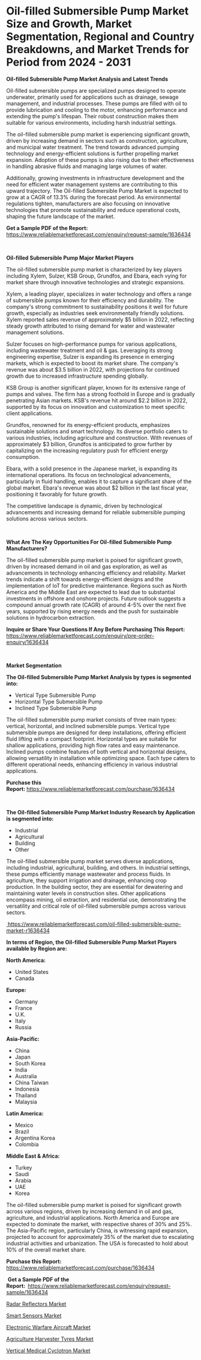 <p><h1>Oil-filled Submersible Pump Market Size and Growth, Market Segmentation, Regional and Country Breakdowns, and Market Trends for Period from 2024 -  2031</h1></p><p><strong>Oil-filled Submersible Pump Market Analysis and Latest Trends</strong></p>
<p><p>Oil-filled submersible pumps are specialized pumps designed to operate underwater, primarily used for applications such as drainage, sewage management, and industrial processes. These pumps are filled with oil to provide lubrication and cooling to the motor, enhancing performance and extending the pump's lifespan. Their robust construction makes them suitable for various environments, including harsh industrial settings.</p><p>The oil-filled submersible pump market is experiencing significant growth, driven by increasing demand in sectors such as construction, agriculture, and municipal water treatment. The trend towards advanced pumping technology and energy-efficient solutions is further propelling market expansion. Adoption of these pumps is also rising due to their effectiveness in handling abrasive fluids and managing large volumes of water.</p><p>Additionally, growing investments in infrastructure development and the need for efficient water management systems are contributing to this upward trajectory. The Oil-filled Submersible Pump Market is expected to grow at a CAGR of 13.3% during the forecast period. As environmental regulations tighten, manufacturers are also focusing on innovative technologies that promote sustainability and reduce operational costs, shaping the future landscape of the market.</p></p>
<p><strong>Get a Sample PDF of the Report:&nbsp;</strong> <a href="https://www.reliablemarketforecast.com/enquiry/request-sample/1636434?utm_campaign=1167&utm_medium=2&utm_source=Github&utm_content=ia&utm_term=18102024&utm_id=oil-filled-submersible-pump">https://www.reliablemarketforecast.com/enquiry/request-sample/1636434</a></p>
<p>&nbsp;</p>
<p><strong>Oil-filled Submersible Pump Major Market Players</strong></p>
<p><p>The oil-filled submersible pump market is characterized by key players including Xylem, Sulzer, KSB Group, Grundfos, and Ebara, each vying for market share through innovative technologies and strategic expansions.</p><p>Xylem, a leading player, specializes in water technology and offers a range of submersible pumps known for their efficiency and durability. The company's strong commitment to sustainability positions it well for future growth, especially as industries seek environmentally friendly solutions. Xylem reported sales revenue of approximately $5 billion in 2022, reflecting steady growth attributed to rising demand for water and wastewater management solutions.</p><p>Sulzer focuses on high-performance pumps for various applications, including wastewater treatment and oil & gas. Leveraging its strong engineering expertise, Sulzer is expanding its presence in emerging markets, which is expected to boost its market share. The company's revenue was about $3.5 billion in 2022, with projections for continued growth due to increased infrastructure spending globally.</p><p>KSB Group is another significant player, known for its extensive range of pumps and valves. The firm has a strong foothold in Europe and is gradually penetrating Asian markets. KSB's revenue hit around $2.2 billion in 2022, supported by its focus on innovation and customization to meet specific client applications.</p><p>Grundfos, renowned for its energy-efficient products, emphasizes sustainable solutions and smart technology. Its diverse portfolio caters to various industries, including agriculture and construction. With revenues of approximately $3 billion, Grundfos is anticipated to grow further by capitalizing on the increasing regulatory push for efficient energy consumption.</p><p>Ebara, with a solid presence in the Japanese market, is expanding its international operations. Its focus on technological advancements, particularly in fluid handling, enables it to capture a significant share of the global market. Ebara's revenue was about $2 billion in the last fiscal year, positioning it favorably for future growth. </p><p>The competitive landscape is dynamic, driven by technological advancements and increasing demand for reliable submersible pumping solutions across various sectors.</p></p>
<p>&nbsp;</p>
<p><strong>What Are The Key Opportunities For Oil-filled Submersible Pump Manufacturers?</strong></p>
<p><p>The oil-filled submersible pump market is poised for significant growth, driven by increased demand in oil and gas exploration, as well as advancements in technology enhancing efficiency and reliability. Market trends indicate a shift towards energy-efficient designs and the implementation of IoT for predictive maintenance. Regions such as North America and the Middle East are expected to lead due to substantial investments in offshore and onshore projects. Future outlook suggests a compound annual growth rate (CAGR) of around 4-5% over the next five years, supported by rising energy needs and the push for sustainable solutions in hydrocarbon extraction.</p></p>
<p><strong>Inquire or Share Your Questions If Any Before Purchasing This Report:</strong> <a href="https://www.reliablemarketforecast.com/enquiry/pre-order-enquiry/1636434?utm_campaign=1167&utm_medium=2&utm_source=Github&utm_content=ia&utm_term=18102024&utm_id=oil-filled-submersible-pump">https://www.reliablemarketforecast.com/enquiry/pre-order-enquiry/1636434</a></p>
<p>&nbsp;</p>
<p><strong>Market Segmentation</strong></p>
<p><strong>The Oil-filled Submersible Pump Market Analysis by types is segmented into:</strong></p>
<p><ul><li>Vertical Type Submersible Pump</li><li>Horizontal Type Submersible Pump</li><li>Inclined Type Submersible Pump</li></ul></p>
<p><p>The oil-filled submersible pump market consists of three main types: vertical, horizontal, and inclined submersible pumps. Vertical type submersible pumps are designed for deep installations, offering efficient fluid lifting with a compact footprint. Horizontal types are suitable for shallow applications, providing high flow rates and easy maintenance. Inclined pumps combine features of both vertical and horizontal designs, allowing versatility in installation while optimizing space. Each type caters to different operational needs, enhancing efficiency in various industrial applications.</p></p>
<p><strong>Purchase this Report:&nbsp;</strong><a href="https://www.reliablemarketforecast.com/purchase/1636434?utm_campaign=1167&utm_medium=2&utm_source=Github&utm_content=ia&utm_term=18102024&utm_id=oil-filled-submersible-pump">https://www.reliablemarketforecast.com/purchase/1636434</a></p>
<p>&nbsp;</p>
<p><strong>The Oil-filled Submersible Pump Market Industry Research by Application is segmented into:</strong></p>
<p><ul><li>Industrial</li><li>Agricultural</li><li>Building</li><li>Other</li></ul></p>
<p><p>The oil-filled submersible pump market serves diverse applications, including industrial, agricultural, building, and others. In industrial settings, these pumps efficiently manage wastewater and process fluids. In agriculture, they support irrigation and drainage, enhancing crop production. In the building sector, they are essential for dewatering and maintaining water levels in construction sites. Other applications encompass mining, oil extraction, and residential use, demonstrating the versatility and critical role of oil-filled submersible pumps across various sectors.</p></p>
<p><a href="https://www.reliablemarketforecast.com/oil-filled-submersible-pump-market-r1636434?utm_campaign=1167&utm_medium=2&utm_source=Github&utm_content=ia&utm_term=18102024&utm_id=oil-filled-submersible-pump">&nbsp;https://www.reliablemarketforecast.com/oil-filled-submersible-pump-market-r1636434</a></p>
<p><strong>In terms of Region, the Oil-filled Submersible Pump Market Players available by Region are:</strong></p>
<p>
    <p> <strong> North America: </strong>
        <ul>
            <li>United States</li>
            <li>Canada</li>
        </ul>
        </p> 
    <p> <strong> Europe: </strong>
        <ul>
            <li>Germany</li>
            <li>France</li>
            <li>U.K.</li>
            <li>Italy</li>
            <li>Russia</li>
        </ul>
        </p> 
    <p> <strong> Asia-Pacific: </strong>
        <ul>
            <li>China</li>
            <li>Japan</li>
            <li>South Korea</li>
            <li>India</li>
            <li>Australia</li>
            <li>China Taiwan</li>
            <li>Indonesia</li>
            <li>Thailand</li>
            <li>Malaysia</li>
        </ul>
        </p> 
    <p> <strong> Latin America: </strong>
        <ul>
            <li>Mexico</li>
            <li>Brazil</li>
            <li>Argentina Korea</li>
            <li>Colombia</li>
        </ul>
        </p> 
    <p> <strong> Middle East & Africa: </strong>
        <ul>
            <li>Turkey</li>
            <li>Saudi</li>
            <li>Arabia</li>
            <li>UAE</li>
            <li>Korea</li>
        </ul>
    </p>
    </p>
<p><p>The oil-filled submersible pump market is poised for significant growth across various regions, driven by increasing demand in oil and gas, agriculture, and industrial applications. North America and Europe are expected to dominate the market, with respective shares of 30% and 25%. The Asia-Pacific region, particularly China, is witnessing rapid expansion, projected to account for approximately 35% of the market due to escalating industrial activities and urbanization. The USA is forecasted to hold about 10% of the overall market share.</p></p>
<p><strong>Purchase this Report: </strong><a href="https://www.reliablemarketforecast.com/purchase/1636434?utm_campaign=1167&utm_medium=2&utm_source=Github&utm_content=ia&utm_term=18102024&utm_id=oil-filled-submersible-pump">https://www.reliablemarketforecast.com/purchase/1636434</a></p>
<p>&nbsp;<strong>Get a Sample PDF of the Report:&nbsp;&nbsp;</strong><a href="https://www.reliablemarketforecast.com/enquiry/request-sample/1636434?utm_campaign=1167&utm_medium=2&utm_source=Github&utm_content=ia&utm_term=18102024&utm_id=oil-filled-submersible-pump">https://www.reliablemarketforecast.com/enquiry/request-sample/1636434</a></p>
<p><strong></strong></p>
<p><p><a href="https://issuu.com/reportprime-2/docs/radar-reflectors-market-size-2030.p_31f3fedb51a689?utm_campaign=1167&utm_medium=2&utm_source=Github&utm_content=ia&utm_term=18102024&utm_id=oil-filled-submersible-pump">Radar Reflectors Market</a></p><p><a href="https://www.linkedin.com/pulse/smart-sensors-market-trends-strategic-insights-2024-2031-dataveil-kyg3e?utm_campaign=1167&utm_medium=2&utm_source=Github&utm_content=ia&utm_term=18102024&utm_id=oil-filled-submersible-pump">Smart Sensors Market</a></p><p><a href="https://www.linkedin.com/pulse/electronic-warfare-aircraft-market-size-share-analysis-growth-mxrmf?utm_campaign=1167&utm_medium=2&utm_source=Github&utm_content=ia&utm_term=18102024&utm_id=oil-filled-submersible-pump">Electronic Warfare Aircraft Market</a></p><p><a href="https://github.com/kaceycoody4m/Market-Research-Report-List-1/blob/main/agriculture-harvester-tyres-market.md?utm_campaign=1167&utm_medium=2&utm_source=Github&utm_content=ia&utm_term=18102024&utm_id=oil-filled-submersible-pump">Agriculture Harvester Tyres Market</a></p><p><a href="https://github.com/guneycigdem35/Market-Research-Report-List-5/blob/main/vertical-medical-cyclotron-market.md?utm_campaign=1167&utm_medium=2&utm_source=Github&utm_content=ia&utm_term=18102024&utm_id=oil-filled-submersible-pump">Vertical Medical Cyclotron Market</a></p></p>
